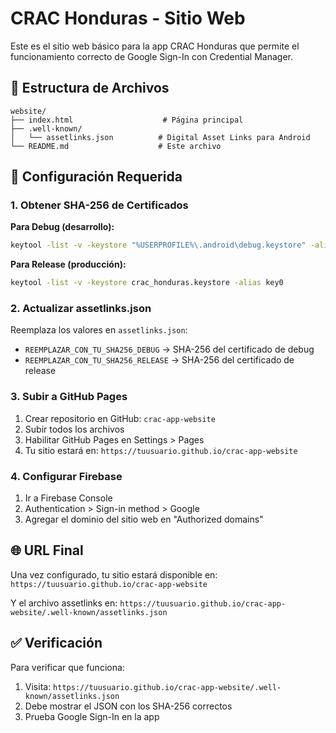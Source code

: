 # CRAC Honduras - Sitio Web

Este es el sitio web básico para la app CRAC Honduras que permite el funcionamiento correcto de Google Sign-In con Credential Manager.

## 📁 Estructura de Archivos

```
website/
├── index.html                    # Página principal
├── .well-known/
│   └── assetlinks.json          # Digital Asset Links para Android
└── README.md                    # Este archivo
```

## 🔧 Configuración Requerida

### 1. Obtener SHA-256 de Certificados

**Para Debug (desarrollo):**
```bash
keytool -list -v -keystore "%USERPROFILE%\.android\debug.keystore" -alias androiddebugkey -storepass android -keypass android
```

**Para Release (producción):**
```bash
keytool -list -v -keystore crac_honduras.keystore -alias key0
```

### 2. Actualizar assetlinks.json

Reemplaza los valores en `assetlinks.json`:
- `REEMPLAZAR_CON_TU_SHA256_DEBUG` → SHA-256 del certificado de debug
- `REEMPLAZAR_CON_TU_SHA256_RELEASE` → SHA-256 del certificado de release

### 3. Subir a GitHub Pages

1. Crear repositorio en GitHub: `crac-app-website`
2. Subir todos los archivos
3. Habilitar GitHub Pages en Settings > Pages
4. Tu sitio estará en: `https://tuusuario.github.io/crac-app-website`

### 4. Configurar Firebase

1. Ir a Firebase Console
2. Authentication > Sign-in method > Google
3. Agregar el dominio del sitio web en "Authorized domains"

## 🌐 URL Final

Una vez configurado, tu sitio estará disponible en:
`https://tuusuario.github.io/crac-app-website`

Y el archivo assetlinks en:
`https://tuusuario.github.io/crac-app-website/.well-known/assetlinks.json`

## ✅ Verificación

Para verificar que funciona:
1. Visita: `https://tuusuario.github.io/crac-app-website/.well-known/assetlinks.json`
2. Debe mostrar el JSON con los SHA-256 correctos
3. Prueba Google Sign-In en la app
